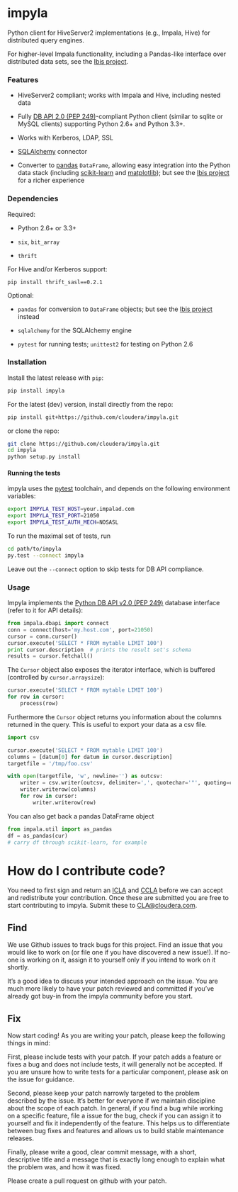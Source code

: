 # impyla

Python client for HiveServer2 implementations (e.g., Impala, Hive) for
distributed query engines.

For higher-level Impala functionality, including a Pandas-like interface over
distributed data sets, see the [Ibis project][ibis].

### Features

* HiveServer2 compliant; works with Impala and Hive, including nested data

* Fully [DB API 2.0 (PEP 249)][pep249]-compliant Python client (similar to
sqlite or MySQL clients) supporting Python 2.6+ and Python 3.3+.

* Works with Kerberos, LDAP, SSL

* [SQLAlchemy][sqlalchemy] connector

* Converter to [pandas][pandas] `DataFrame`, allowing easy integration into the
Python data stack (including [scikit-learn][sklearn] and
[matplotlib][matplotlib]); but see the [Ibis project][ibis] for a richer
experience

### Dependencies

Required:

* Python 2.6+ or 3.3+

* `six`, `bit_array`

* `thrift`

For Hive and/or Kerberos support:

```
pip install thrift_sasl==0.2.1
```

Optional:

* `pandas` for conversion to `DataFrame` objects; but see the [Ibis project][ibis] instead

* `sqlalchemy` for the SQLAlchemy engine

* `pytest` for running tests; `unittest2` for testing on Python 2.6


### Installation

Install the latest release with `pip`:

```bash
pip install impyla
```

For the latest (dev) version, install directly from the repo:

```bash
pip install git+https://github.com/cloudera/impyla.git
```

or clone the repo:

```bash
git clone https://github.com/cloudera/impyla.git
cd impyla
python setup.py install
```

#### Running the tests

impyla uses the [pytest][pytest] toolchain, and depends on the following
environment variables:

```bash
export IMPYLA_TEST_HOST=your.impalad.com
export IMPYLA_TEST_PORT=21050
export IMPYLA_TEST_AUTH_MECH=NOSASL
```

To run the maximal set of tests, run

```bash
cd path/to/impyla
py.test --connect impyla
```

Leave out the `--connect` option to skip tests for DB API compliance.


### Usage

Impyla implements the [Python DB API v2.0 (PEP 249)][pep249] database interface
(refer to it for API details):

```python
from impala.dbapi import connect
conn = connect(host='my.host.com', port=21050)
cursor = conn.cursor()
cursor.execute('SELECT * FROM mytable LIMIT 100')
print cursor.description  # prints the result set's schema
results = cursor.fetchall()
```

The `Cursor` object also exposes the iterator interface, which is buffered
(controlled by `cursor.arraysize`):

```python
cursor.execute('SELECT * FROM mytable LIMIT 100')
for row in cursor:
    process(row)
```

Furthermore the `Cursor` object returns you information about the columns
returned in the query. This is useful to export your data as a csv file.

```python
import csv

cursor.execute('SELECT * FROM mytable LIMIT 100')
columns = [datum[0] for datum in cursor.description]
targetfile = '/tmp/foo.csv'

with open(targetfile, 'w', newline='') as outcsv:
    writer = csv.writer(outcsv, delimiter=',', quotechar='"', quoting=csv.QUOTE_ALL, lineterminator='\n')
    writer.writerow(columns)
    for row in cursor:
        writer.writerow(row)
```

You can also get back a pandas DataFrame object

```python
from impala.util import as_pandas
df = as_pandas(cur)
# carry df through scikit-learn, for example
```


[pep249]: http://legacy.python.org/dev/peps/pep-0249/
[pandas]: http://pandas.pydata.org/
[sklearn]: http://scikit-learn.org/
[matplotlib]: http://matplotlib.org/
[madlib]: http://madlib.net/
[madlibport]: https://github.com/bitfort/madlibport
[numba]: http://numba.pydata.org/
[llvm]: http://llvm.org/
[pytest]: http://pytest.org/latest/
[sqlalchemy]: http://www.sqlalchemy.org/
[ibis]: http://www.ibis-project.org/
[python-sasl-cython]: https://github.com/laserson/python-sasl/tree/cython/sasl

# How do I contribute code?
You need to first sign and return an
[ICLA](https://github.com/cloudera/native-toolchain/blob/icla/Cloudera%20ICLA_25APR2018.pdf)
and
[CCLA](https://github.com/cloudera/native-toolchain/blob/icla/Cloudera%20CCLA_25APR2018.pdf)
before we can accept and redistribute your contribution. Once these are submitted you are
free to start contributing to impyla. Submit these to CLA@cloudera.com.

## Find
We use Github issues to track bugs for this project. Find an issue that you would like to
work on (or file one if you have discovered a new issue!). If no-one is working on it,
assign it to yourself only if you intend to work on it shortly.

It’s a good idea to discuss your intended approach on the issue. You are much more
likely to have your patch reviewed and committed if you’ve already got buy-in from the
impyla community before you start.

## Fix
Now start coding! As you are writing your patch, please keep the following things in mind:

First, please include tests with your patch. If your patch adds a feature or fixes a bug
and does not include tests, it will generally not be accepted. If you are unsure how to
write tests for a particular component, please ask on the issue for guidance.

Second, please keep your patch narrowly targeted to the problem described by the issue.
It’s better for everyone if we maintain discipline about the scope of each patch. In
general, if you find a bug while working on a specific feature, file a issue for the bug,
check if you can assign it to yourself and fix it independently of the feature. This helps
us to differentiate between bug fixes and features and allows us to build stable
maintenance releases.

Finally, please write a good, clear commit message, with a short, descriptive title and
a message that is exactly long enough to explain what the problem was, and how it was
fixed.

Please create a pull request on github with your patch.

